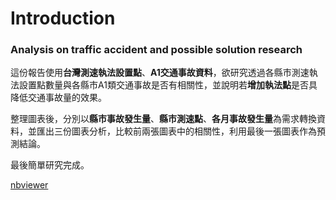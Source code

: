 # Introduction
### Analysis on traffic accident and possible solution research

這份報告使用**台灣測速執法設置點**、**A1交通事故資料**，欲研究透過各縣市測速執法設置點數量與各縣市A1類交通事故是否有相關性，並說明若**增加執法點**是否具降低交通事故量的效果。

整理圖表後，分別以**縣市事故發生量**、**縣市測速點**、**各月事故發生量**為需求轉換資料，並匯出三份圖表分析，比較前兩張圖表中的相關性，利用最後一張圖表作為預測結論。

最後簡單研究完成。

[nbviewer](http://nbviewer.jupyter.org/github/tylerhuang1997/Analysis-on-traffic-accident-and-possible-solution-research/blob/master/Traffic_accident_analysis.ipynb)